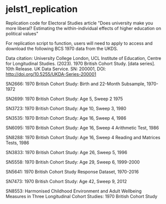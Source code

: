 # jelst1_replication

Replication code for Electoral Studies article "Does university make you more liberal? Estimating the within-individual effects of higher education on political values"

For replication script to function, users will need to apply to access and download the following BCS 1970 data from the UKDS.

Data citation: University College London, UCL Institute of Education, Centre for Longitudinal Studies. (2023).
1970 British Cohort Study. [data series]. 10th Release. UK Data Service. SN: 200001, DOI: http://doi.org/10.5255/UKDA-Series-200001

SN2666: 1970 British Cohort Study: Birth and 22-Month Subsample, 1970-1972

SN2699: 1970 British Cohort Study: Age 5, Sweep 2 1975

SN3723: 1970 British Cohort Study: Age 10, Sweep 3, 1980

SN3535: 1970 British Cohort Study: Age 16, Sweep 4, 1986

SN6095: 1970 British Cohort Study: Age 16, Sweep 4 Arithmetic Test, 1986

SN8288: 1970 British Cohort Study: Age 16, Sweep 4 Reading and Matrices Tests, 1986

SN3833: 1970 British Cohort Study: Age 26, Sweep 5, 1996

SN5558: 1970 British Cohort Study: Age 29, Sweep 6, 1999-2000

SN5641: 1970 British Cohort Study Response Dataset, 1970-2016

SN7473: 1970 British Cohort Study: Age 42, Sweep 9, 2012

SN8553: Harmonised Childhood Environment and Adult Wellbeing Measures in Three Longitudinal Cohort Studies: 1970 British Cohort Study
